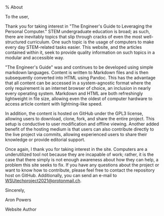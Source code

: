 % About

To the user,

Thank you for taking interest in "The Engineer's Guide to Leveraging the Personal Computer." STEM undergraduate education is broad; as such, there are inevitably topics that slip through cracks of even the most well-structured curriculum. One such topic is the usage of computers to make every day STEM-related tasks easier. This website, and the articles contained within it, seek to provide quality information on such topics in a modular and accessible way.

"The Engineer's Guide" was and continues to be developed using simple markdown languages. Content is written to Markdown files and is then subsequently converted into HTML using Pandoc. This has the advantage that all content can be accessed in a system-agnostic format where the only requirement is an internet browser of choice, an inclusion in nearly every operating system. Markdown and HTML are both refreshingly lightweight in file size, allowing even the oldest of computer hardware to access article content with lightning-like speed.

In addition, the content is hosted on GitHub under the GPL3 license, allowing users to download, clone, fork, and share the entire project. This setup is conductive to user modification and offline viewing. Another added benefit of the hosting medium is that users can also contribute directly to the live project via commits, allowing experienced users to share their knowledge or provide editorial support.

Once again, I thank you for taking interest in the site. Computers are a underutilized tool not because they are incapable of work; rather, it is the case that there simply is not enough awareness about how they can help, a problem this site seeks to fix. If you have any questions about the project or want to know how to contribute, please feel free to contact the repository host on GitHub. Additionally, you can send an e-mail to WSUtechproject2021@protonmail.ch.

Sincerely,

Aron Powers

Website Author
